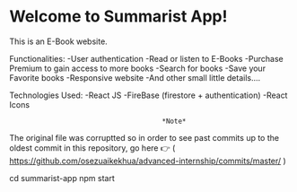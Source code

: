 # Welcome to Summarist App!

This is an E-Book website. 

Functionalities:
  -User authentication
  -Read or listen to E-Books
  -Purchase Premium to gain access to more books
  -Search for books
  -Save your Favorite books
  -Responsive website
  -And other small little details....

Technologies Used:
  -React JS
  -FireBase (firestore + authentication)
  -React Icons

                                          *Note*
The original file was corruptted so in order to see past commits up to
the oldest commit in this repository, go here 👉 ( https://github.com/osezuaikekhua/advanced-internship/commits/master/ )
  
cd summarist-app
npm start


